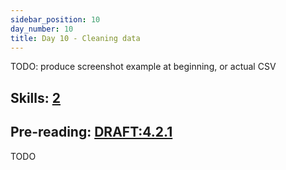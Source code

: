 ```yaml
---
sidebar_position: 10
day_number: 10
title: Day 10 - Cleaning data
---
```


TODO: produce screenshot example at beginning, or actual CSV

## Skills: [2](/skills/#(2))

## Pre-reading: [DRAFT:4.2.1](https://dbp.io/static/dcic/processing-tables.html#%28part._cleaning-tables%29)

TODO
